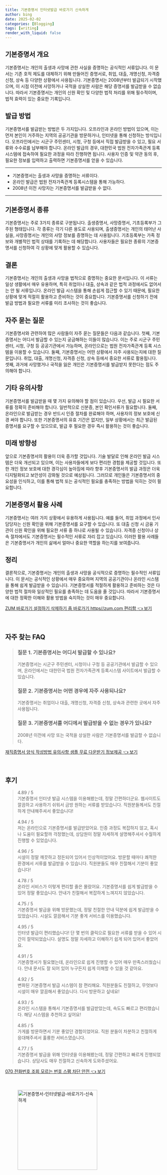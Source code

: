 ```yaml
---
title: 기본증명서 인터넷발급 바로가기 신속하게
author: bing
date: 2025-02-02
categories: [Blogging]
tags: [writing]
render_with_liquid: false
---
```



<h2 id='기본증명서 개요'>기본증명서 개요</h2>

<p>기본증명서는 개인의 출생과 사망에 관한 사실을 증명하는 공식적인 서류입니다. 이 문서는 기존 호적 제도를 대체하기 위해 만들어진 증명서로, 취업, 대출, 개명신청, 자격증 신청, 상속 등 다양한 상황에서 사용됩니다. 기본증명서는 2008년부터 발급되기 시작했으며, 이 시점 이전에 사망하거나 국적을 상실한 사람은 해당 증명서를 발급받을 수 없습니다. 따라서 기본증명서는 개인의 신원 확인 및 다양한 법적 처리를 위해 필수적이며, 법적 효력이 있는 중요한 기록입니다.</p>

<h2 id='발급 방법'>발급 방법</h2>

<p>기본증명서를 발급받는 방법은 두 가지입니다. 오프라인과 온라인 방법이 있으며, 이는 먼저 본인이 거주하는 지역의 공공기관을 방문하거나, 인터넷을 통해 신청하는 방식입니다. 오프라인에서는 시군구 주민센터, 시청, 구청 등에서 직접 발급받을 수 있고, 필요 서류와 수수료를 납부해야 합니다. 온라인 발급의 경우, 대한민국 법원 전자가족관계 등록시스템에 접속하여 필요한 과정을 따라 진행하면 됩니다. 사용자 인증 및 약관 동의 후, 필요한 정보를 입력하고 출력하면 기본증명서를 얻을 수 있습니다.</p>

<hr />

<ul>
    <li>기본증명서는 출생과 사망을 증명하는 서류이다.</li>
    <li>온라인 발급은 법원 전자가족관계 등록시스템을 통해 가능하다.</li>
    <li>2008년 이전 사망자는 기본증명서를 발급받을 수 없다.</li>
</ul>

<hr />

<h2 id='기본증명서 종류'>기본증명서 종류</h2>

<p>기본증명서는 주로 3가지 종류로 구분됩니다. 출생증명서, 사망증명서, 기초등록부가 그 주된 형태입니다. 각 종류는 각기 다른 용도로 사용되며, 출생증명서는 개인의 태어난 사실을, 사망증명서는 개인의 사망 정보를 증명하는 데 사용됩니다. 기초등록부는 가족 정보와 개별적인 법적 상태를 기록하는 데 해당합니다. 사용자들은 필요한 종류의 기본증명서를 신청하여 각 상황에 맞게 활용할 수 있습니다.</p>

<h2 id='결론'>결론</h2>

<p>기본증명서는 개인의 출생과 사망을 법적으로 증명하는 중요한 문서입니다. 이 서류는 일상 생활에서 매우 유용하며, 특히 취업이나 대출, 상속과 같은 법적 과정에서도 없어서는 안 될 서류입니다. 온라인 발급 시스템을 통해 손쉽게 접근할 수 있기 때문에, 필요한 상황에 맞게 적절히 활용하고 준비하는 것이 중요합니다. 기본증명서를 신청하기 전에 발급 방법과 필요한 서류를 미리 조사하는 것이 좋습니다.</p>

<h2 id='자주 묻는 질문'>자주 묻는 질문</h2>

<p>기본증명서와 관련하여 많은 사람들이 자주 묻는 질문들은 다음과 같습니다. 첫째, 기본증명서는 어디서 발급할 수 있는지 궁금해하는 이들이 많습니다. 이는 주로 시군구 주민센터, 시청, 구청 등 공공기관에서 가능하며, 온라인으로는 법원 전자가족관계 등록 시스템을 이용할 수 있습니다. 둘째, 기본증명서는 어떤 상황에서 자주 사용되는지에 대한 질문입니다. 취업, 대출, 개명신청, 자격증 신청, 상속 등에서 중요한 서류로 활용됩니다. 셋째, 과거에 사망했거나 국적을 잃은 개인은 기본증명서를 발급받지 못한다는 점도 주의해야 합니다.</p>

<h2 id='기타 유의사항'>기타 유의사항</h2>

<p>기본증명서를 발급받을 때 몇 가지 유의해야 할 점이 있습니다. 우선, 발급 시 필요한 서류를 정확히 준비해야 합니다. 일반적으로 신분증, 본인 확인서류가 필요합니다. 둘째, 온라인으로 발급받는 경우 반드시 인증 절차를 완료해야 하며, 사용자의 정보 보호에 신경 써야 합니다. 또한 기본증명서의 유효 기간은 없지만, 일부 상황에서는 최근 발급된 증명서를 요구할 수 있으므로, 발급 후 필요한 경우 즉시 활용하는 것이 좋습니다.</p>

<h2 id='미래 방향성'>미래 방향성</h2>

<p>앞으로 기본증명서의 활용이 더욱 증가할 것입니다. 기술 발달로 인해 온라인 발급 시스템은 더욱 개선되고 있으며, 이는 사용자들에게 보다 편리한 경험을 제공할 것입니다. 또한 개인 정보 보호에 대한 경각심이 높아짐에 따라 향후 기본증명서의 발급 과정은 더욱 디지털화되고 보안성이 강화될 것으로 예상됩니다. 그러므로 개인들은 기본증명서의 중요성을 인식하고, 이를 통해 법적 또는 공식적인 필요를 충족하는 방법을 익히는 것이 필요합니다.</p>

<h2 id='기본증명서 활용 사례'>기본증명서 활용 사례</h2>

<p>기본증명서는 여러 가지 상황에서 유용하게 사용됩니다. 예를 들어, 취업 과정에서 인사담당자는 신원 확인을 위해 기본증명서를 요구할 수 있습니다. 또 대출 신청 시 금융 기관이 신원 확인을 위해 필요한 서류 중 하나로 사용될 수 있습니다. 자격증 신청이나 상속 절차에서도 기본증명서는 필수적인 서류로 자리 잡고 있습니다. 이러한 활용 사례들은 기본증명서가 개인의 삶에서 얼마나 중요한 역할을 하는지를 보여줍니다.</p>

<h2 id='정리'>정리</h2>

<p>결론적으로, 기본증명서는 개인의 출생과 사망을 공식적으로 증명하는 필수적인 서류입니다. 이 문서는 공식적인 상황에서 매우 중요하며 지역의 공공기관이나 온라인 시스템을 통해 쉽게 발급받을 수 있습니다. 기본증명서를 적절하게 활용하고 준비하는 것은 다양한 법적 절차와 일상적인 필요를 충족하는 데 도움을 줄 것입니다. 따라서 기본증명서에 대한 정확한 이해와 활용 방법을 숙지하는 것이 매우 중요합니다.</p>


<p><a class="click-button" title="ZUM 바로가기 설정하기 삭제하기 줌 바로가기 https//zum.com 편리함" href="https://afficreate.github.io/posts/ZUM-%EB%B0%94%EB%A1%9C%EA%B0%80%EA%B8%B0-%EC%84%A4%EC%A0%95%ED%95%98%EA%B8%B0-%EC%82%AD%EC%A0%9C%ED%95%98%EA%B8%B0-%EC%A4%8C-%EB%B0%94%EB%A1%9C%EA%B0%80%EA%B8%B0-httpszum.com-%ED%8E%B8%EB%A6%AC%ED%95%A8/" rel="dofollow">ZUM 바로가기 설정하기 삭제하기 줌 바로가기 https//zum.com 편리함 👈 보기</a></p><br>
<h2 id='자주_찾는_FAQ'>자주 찾는 FAQ</h2>
<div itemscope="" itemtype="https://schema.org/FAQPage"> 
<blockquote> 
<div itemscope="" itemprop="mainEntity" itemtype="https://schema.org/Question"> 
<h3 itemprop="name">질문 1. 기본증명서는 어디서 발급할 수 있나요? </h3> 
<div itemscope="" itemprop="acceptedAnswer" itemtype="https://schema.org/Answer"> 
<span itemprop="text"> 
<p>기본증명서는 시군구 주민센터, 시청이나 구청 등 공공기관에서 발급할 수 있으며, 온라인에서는 대한민국 법원 전자가족관계 등록시스템 사이트에서 발급할 수 있습니다.</p> 
</span> 
</div> 
</div> 
<div itemscope="" itemprop="mainEntity" itemtype="https://schema.org/Question"> 
<h3 itemprop="name">질문 2. 기본증명서는 어떤 경우에 자주 사용되나요? </h3> 
<div itemscope="" itemprop="acceptedAnswer" itemtype="https://schema.org/Answer"> 
<span itemprop="text"> 
<p>기본증명서는 취업이나 대출, 개명신청, 자격증 신청, 상속과 관련한 곳에서 자주 사용됩니다.</p> 
</span> 
</div> 
</div> 
<div itemscope="" itemprop="mainEntity" itemtype="https://schema.org/Question"> 
<h3 itemprop="name">질문 3. 기본증명서를 어디에서 발급받을 수 없는 경우가 있나요? </h3> 
<div itemscope="" itemprop="acceptedAnswer" itemtype="https://schema.org/Answer"> 
<span itemprop="text"> 
<p>2008년 이전에 사망 또는 국적을 상실한 사람은 기본증명서를 발급할 수 없습니다.</p> 
</span> 
</div> 
</div> 
</blockquote> 
</div>
<p><a class="click-button" title="재직증명서 양식 작성방법 유의사항 샘플 무료 다운받기 정보제공" href="https://afficreate.github.io/posts/%EC%9E%AC%EC%A7%81%EC%A6%9D%EB%AA%85%EC%84%9C-%EC%96%91%EC%8B%9D-%EC%9E%91%EC%84%B1%EB%B0%A9%EB%B2%95-%EC%9C%A0%EC%9D%98%EC%82%AC%ED%95%AD-%EC%83%98%ED%94%8C-%EB%AC%B4%EB%A3%8C-%EB%8B%A4%EC%9A%B4%EB%B0%9B%EA%B8%B0-%EC%A0%95%EB%B3%B4%EC%A0%9C%EA%B3%B5/" rel="dofollow">재직증명서 양식 작성방법 유의사항 샘플 무료 다운받기 정보제공 👈 보기</a></p><br>
<h2 id='후기'>후기</h2>
<div itemscope itemtype="https://schema.org/Product">
  <blockquote>
  <div itemprop="review" itemscope itemtype="https://schema.org/Review">
      <div itemprop="reviewRating" itemscope itemtype="https://schema.org/Rating"> <span itemprop="ratingValue">4.89</span> / <span itemprop="bestRating">5</span> </div>
      <span itemprop="reviewBody">기본증명서 인터넷 발급 시스템을 이용해봤는데, 정말 간편하더군요. 웹사이트도 깔끔하고 사용하기 쉬워서 금방 원하는 서류를 받았습니다. 직원분들께서도 친절하게 안내해주셔서 좋았습니다!</span>
  </div>
  <br>
  <div itemprop="review" itemscope itemtype="https://schema.org/Review">
      <div itemprop="reviewRating" itemscope itemtype="https://schema.org/Rating"> <span itemprop="ratingValue">4.94</span> / <span itemprop="bestRating">5</span> </div>
      <span itemprop="reviewBody">저는 온라인으로 기본증명서를 발급받았어요. 인증 과정도 복잡하지 않고, 혹시나 도움이 필요할까 걱정했는데, 상담원이 정말 자세하게 설명해주셔서 수월하게 진행할 수 있었습니다.</span>
  </div>
  <br>
  <div itemprop="review" itemscope itemtype="https://schema.org/Review">
      <div itemprop="reviewRating" itemscope itemtype="https://schema.org/Rating"> <span itemprop="ratingValue">4.96</span> / <span itemprop="bestRating">5</span> </div>
      <span itemprop="reviewBody">시설이 정말 깨끗하고 정돈되어 있어서 인상적이었어요. 방문할 때마다 쾌적한 환경에서 서류를 발급받을 수 있습니다. 직원분들도 매우 친절해서 기분이 좋았습니다!</span>
  </div>
  <br>
  <div itemprop="review" itemscope itemtype="https://schema.org/Review">
      <div itemprop="reviewRating" itemscope itemtype="https://schema.org/Rating"> <span itemprop="ratingValue">4.78</span> / <span itemprop="bestRating">5</span> </div>
      <span itemprop="reviewBody">온라인 서비스가 이렇게 편리할 줄은 몰랐어요. 기본증명서를 쉽게 발급받을 수 있어 정말 좋았습니다. 안내가 친절해서 복잡하게 느껴지지 않았습니다.</span>
  </div>
  <br>
  <div itemprop="review" itemscope itemtype="https://schema.org/Review">
      <div itemprop="reviewRating" itemscope itemtype="https://schema.org/Rating"> <span itemprop="ratingValue">4.75</span> / <span itemprop="bestRating">5</span> </div>
      <span itemprop="reviewBody">기본증명서 발급을 위해 방문했는데, 정말 친절한 안내 덕분에 쉽게 발급받을 수 있었습니다. 시설도 깔끔해서 기분 좋게 서비스를 이용했습니다.</span>
  </div>
  <br>
  <div itemprop="review" itemscope itemtype="https://schema.org/Review">
      <div itemprop="reviewRating" itemscope itemtype="https://schema.org/Rating"> <span itemprop="ratingValue">4.95</span> / <span itemprop="bestRating">5</span> </div>
      <span itemprop="reviewBody">인터넷 발급이 편리했습니다! 단 몇 번의 클릭으로 필요한 서류를 받을 수 있어 시간이 절약되었습니다. 설명도 정말 자세하고 이해하기 쉽게 되어 있어서 좋았어요.</span>
  </div>
  <br>
  <div itemprop="review" itemscope itemtype="https://schema.org/Review">
      <div itemprop="reviewRating" itemscope itemtype="https://schema.org/Rating"> <span itemprop="ratingValue">4.91</span> / <span itemprop="bestRating">5</span> </div>
      <span itemprop="reviewBody">기본증명서가 필요했는데, 온라인으로 쉽게 진행할 수 있어 매우 만족스러웠습니다. 안내 문서도 잘 되어 있어 누구든지 쉽게 이해할 수 있을 것 같아요.</span>
  </div>
  <br>
  <div itemprop="review" itemscope itemtype="https://schema.org/Review">
      <div itemprop="reviewRating" itemscope itemtype="https://schema.org/Rating"> <span itemprop="ratingValue">4.92</span> / <span itemprop="bestRating">5</span> </div>
      <span itemprop="reviewBody">변화된 기본증명서 발급 시스템이 참 편리해요. 직원분들도 친절하고, 무엇보다 시설이 매우 깔끔해서 좋았습니다. 다시 방문하고 싶네요!</span>
  </div>
  <br>
  <div itemprop="review" itemscope itemtype="https://schema.org/Review">
      <div itemprop="reviewRating" itemscope itemtype="https://schema.org/Rating"> <span itemprop="ratingValue">4.93</span> / <span itemprop="bestRating">5</span> </div>
      <span itemprop="reviewBody">온라인 시스템을 통해서 기본증명서를 발급받았는데, 속도도 빠르고 편리했습니다. 해당 시스템을 추천하고 싶어요!</span>
  </div>
  <br>
  <div itemprop="review" itemscope itemtype="https://schema.org/Review">
      <div itemprop="reviewRating" itemscope itemtype="https://schema.org/Rating"> <span itemprop="ratingValue">4.85</span> / <span itemprop="bestRating">5</span> </div>
      <span itemprop="reviewBody">가게를 방문하면서 기분 좋았던 경험이었어요. 직원 분들이 차분하고 친절하게 응대해주셔서 훌륭한 서비스였습니다.</span>
  </div>
  <br>
  <div itemprop="review" itemscope itemtype="https://schema.org/Review">
      <div itemprop="reviewRating" itemscope itemtype="https://schema.org/Rating"> <span itemprop="ratingValue">4.77</span> / <span itemprop="bestRating">5</span> </div>
      <span itemprop="reviewBody">기본증명서 발급을 위해 인터넷을 이용해봤는데, 정말 간편하고 빠르게 진행되었습니다. 상담사도 매우 친절하고 신속하게 도와주셨어요.</span>
  </div>
  </blockquote>
</div>
<p><a class="click-button" title="070 전화번호 조회 모르는 번호 스팸 차단 안전" href="https://afficreate.github.io/posts/070-%EC%A0%84%ED%99%94%EB%B2%88%ED%98%B8-%EC%A1%B0%ED%9A%8C-%EB%AA%A8%EB%A5%B4%EB%8A%94-%EB%B2%88%ED%98%B8-%EC%8A%A4%ED%8C%B8-%EC%B0%A8%EB%8B%A8-%EC%95%88%EC%A0%84/" rel="dofollow">070 전화번호 조회 모르는 번호 스팸 차단 안전 👈 보기</a></p><br>
<figure class="image"><img src="https://afficreate.github.io/assets/img/thumbnail/기본증명서-인터넷발급-바로가기-신속하게.webp" alt="기본증명서-인터넷발급-바로가기-신속하게" width="256" height="256"></figure>
